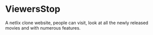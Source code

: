 # ViewersStop

A netlix clone website, people can visit, look at all the newly released movies and with numerous features.
